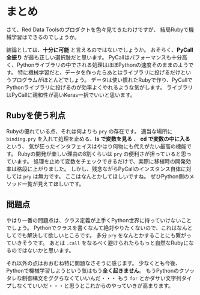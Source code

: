 # まとめ

さて、Red Data Toolsのプロダクトを色々見てきたわけですが、
結局Rubyで機械学習はできるのでしょうか。

結論としては、**十分に可能** と言えるのではないでしょうか。
おそらく、**PyCall全振り** が最も正しい選択肢だと思います。
PyCallはパフォーマンスも十分高く、Pythonライブラリの中でされる処理はほぼPythonの速度そのままのようです。
特に機械学習だと、データを作ったらあとはライブラリに投げるだけというプログラムがほとんどでしょう。
データは使い慣れたRubyで作り、PyCallでPythonライブラリに投げるのが効率よくやれるような気がします。
ライブラリはPyCallに親和性が高いKeras一択でいいと思います。

## Rubyを使う利点

Rubyの優れている点、それは何よりも `pry` の存在です。
適当な場所に `binding.pry` を入れて処理を止める、**ls で変数を見る** 、 **cd で変数の中に入る** という、
気が狂ったインタフェイスはやはり何物にも代えがたい最高の機能です。
Rubyの開発が楽しい理由の8割くらいは `pry` の便利さが担っていると思っています。
処理を止めて変数をチェックできるだけで、実際に移植時の開発効率は格段に上がりました。
しかし、残念ながらPyCallのインスタンス自体に対しては `pry` は無力です。
ここはなんとかしてほしいですね。
ぜひPython側のメソッド一覧が見えてほしいです。

## 問題点

やはり一番の問題点は、クラス定義が上手くPython世界に持っていけないことでしょう。
Pythonでクラスを書くなんて絶対やりたくないので、これはなんとしてでも解決して欲しいところです。
多分 `pry` をなんとかすることにも繋がっていきそうです。
あとは `.call` をなるべく避けられたらもっと自然なRubyになるのではないかと思います。

それ以外の点はおおむね特に問題なさそうに感じます。
少なくとも今後、Pythonで機械学習しようという気はもう**全く起きません**。
もうPythonのクソッタレな制御構文をググらなくていいんだ・・・
もう `for` とかダサい文字列タイプしなくていいだ・・・と思うとこれからのやっていきが高まります。
